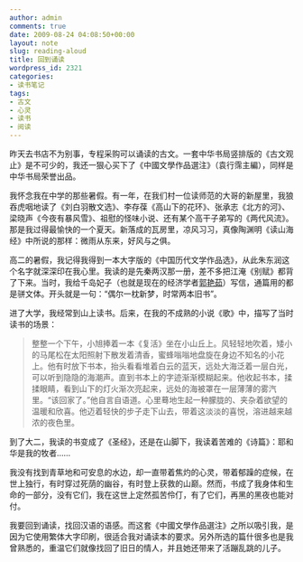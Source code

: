 ```yaml
---
author: admin
comments: true
date: 2009-08-24 04:08:50+00:00
layout: note
slug: reading-aloud
title: 回到诵读
wordpress_id: 2321
categories:
- 读书笔记
tags:
- 古文
- 心灵
- 读书
- 阅读
---
```


昨天去书店不为别事，专程采购可以诵读的古文。一套中华书局竖排版的《古文观止》是不可少的，我还一狠心买下了《中國文學作品選注》（袁行霈主編），同样是中华书局荣誉出品。

我怀念我在中学的那些暑假。有一年，在我们村一位读师范的大哥的新屋里，我狼吞虎咽地读了《刘白羽散文选》、李存葆《高山下的花环》、张承志《北方的河》、梁晓声《今夜有暴风雪》、祖慰的怪味小说、还有某个高干子弟写的《两代风流》。那是我过得最愉快的一个夏天。新落成的瓦房里，凉风习习，真像陶渊明《读山海经》中所说的那样：微雨从东来，好风与之俱。

高二的暑假，我记得我得到一本大字版的《中国历代文学作品选》，从此朱东润这个名字就深深印在我心里。我读的是先秦两汉那一册，差不多把江淹《别赋》都背了下来。当时，我给千岛妃子（也就是现在的经济学者[郭艳茹](http://blog.sina.com.cn/guoyanru)）写信，通篇用的都是骈文体。开头就是一句：“偶尔一枕新梦，时常两本旧书”。

进了大学，我经常到山上读书。后来，在我的不成熟的小说《歌》中，描写了当时读书的场景：





<blockquote>整整一个下午，小旭捧着一本《复活》坐在小山丘上。风轻轻地吹着，矮小的马尾松在太阳照射下散发着清香，蜜蜂嗡嗡地盘旋在身边不知名的小花上。他有时放下书本，抬头看看堆着白云的蓝天，远处大海泛着一层白光，可以听到隐隐的海潮声。直到书本上的字迹渐渐模糊起来。他收起书本，揉揉眼睛，看到山下的灯火渐次亮起来，远处的海被罩在一层薄薄的雾汽里。“该回家了。”他自言自语道。心里蓦地生起一种朦胧的、夹杂着欲望的温暖和欣喜。他迈着轻快的步子走下山去，带着这淡淡的喜悦，溶进越来越浓的夜色里。</blockquote>





到了大二，我读的书变成了《圣经》，还是在山脚下，我读着苦难的《诗篇》：耶和华是我的牧者……

我没有找到青草地和可安息的水边，却一直带着焦灼的心灵，带着郁躁的症候，在世上独行，有时穿过死荫的幽谷，有时登上获救的山巅。然而，书成了我身体和生命的一部分，没有它们，我在这世上定然孤苦伶仃，有了它们，再黑的黑夜也能对付。

我要回到诵读，找回汉语的语感。而这套《中國文學作品選注》之所以吸引我，是因为它使用繁体大字印刷，很适合我对诵读本的要求。另外所选的篇什很多也是我曾熟悉的，重温它们就像找回了旧日的情人，并且她还带来了活蹦乱跳的儿子。
